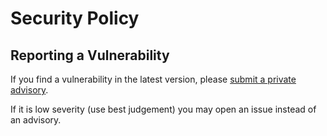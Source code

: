 # Security Policy

## Reporting a Vulnerability

If you find a vulnerability in the latest version, please [submit a private advisory](https://github.com/trancee/capacitor-bridgefy/security/advisories/new).

If it is low severity (use best judgement) you may open an issue instead of an advisory.
